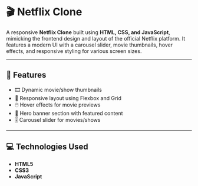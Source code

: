 # 🎬 Netflix Clone

A responsive **Netflix Clone** built using **HTML, CSS, and JavaScript**, mimicking the frontend design and layout of the official Netflix platform. It features a modern UI with a carousel slider, movie thumbnails, hover effects, and responsive styling for various screen sizes.

---

## 🚀 Features

- 🎞️ Dynamic movie/show thumbnails
- 🎨 Responsive layout using Flexbox and Grid
- 🖱️ Hover effects for movie previews
- 🎥 Hero banner section with featured content
- 🎚️ Carousel slider for movies/shows

---

## 💻 Technologies Used

- **HTML5**
- **CSS3**
- **JavaScript**
